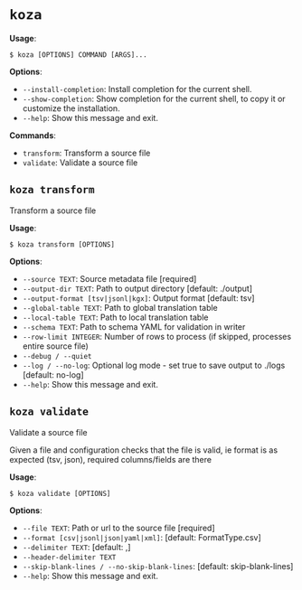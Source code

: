 # `koza`

**Usage**:

```console
$ koza [OPTIONS] COMMAND [ARGS]...
```

**Options**:

* `--install-completion`: Install completion for the current shell.
* `--show-completion`: Show completion for the current shell, to copy it or customize the installation.
* `--help`: Show this message and exit.

**Commands**:

* `transform`: Transform a source file
* `validate`: Validate a source file

## `koza transform`

Transform a source file

**Usage**:

```console
$ koza transform [OPTIONS]
```

**Options**:

* `--source TEXT`: Source metadata file  [required]
* `--output-dir TEXT`: Path to output directory  [default: ./output]
* `--output-format [tsv|jsonl|kgx]`: Output format  [default: tsv]
* `--global-table TEXT`: Path to global translation table
* `--local-table TEXT`: Path to local translation table
* `--schema TEXT`: Path to schema YAML for validation in writer
* `--row-limit INTEGER`: Number of rows to process (if skipped, processes entire source file)
* `--debug / --quiet`
* `--log / --no-log`: Optional log mode - set true to save output to ./logs  [default: no-log]
* `--help`: Show this message and exit.

## `koza validate`

Validate a source file

Given a file and configuration checks that the file is valid, ie
format is as expected (tsv, json), required columns/fields are there

**Usage**:

```console
$ koza validate [OPTIONS]
```

**Options**:

* `--file TEXT`: Path or url to the source file  [required]
* `--format [csv|jsonl|json|yaml|xml]`: [default: FormatType.csv]
* `--delimiter TEXT`: [default: ,]
* `--header-delimiter TEXT`
* `--skip-blank-lines / --no-skip-blank-lines`: [default: skip-blank-lines]
* `--help`: Show this message and exit.
